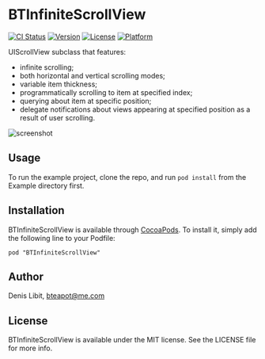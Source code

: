# BTInfiniteScrollView

[![CI Status](http://img.shields.io/travis/bteapot/BTInfiniteScrollView.svg?style=flat)](https://travis-ci.org/bteapot/BTInfiniteScrollView)
[![Version](https://img.shields.io/cocoapods/v/BTInfiniteScrollView.svg?style=flat)](http://cocoadocs.org/docsets/BTInfiniteScrollView)
[![License](https://img.shields.io/cocoapods/l/BTInfiniteScrollView.svg?style=flat)](http://cocoadocs.org/docsets/BTInfiniteScrollView)
[![Platform](https://img.shields.io/cocoapods/p/BTInfiniteScrollView.svg?style=flat)](http://cocoadocs.org/docsets/BTInfiniteScrollView)

UIScrollView subclass that features:

- infinite scrolling;
- both horizontal and vertical scrolling modes;
- variable item thickness;
- programmatically scrolling to item at specified index;
- querying about item at specific position;
- delegate notifications about views appearing at specified position as a result of user scrolling.

![screenshot](http://i.imgur.com/LW1OnZM.gif)

## Usage

To run the example project, clone the repo, and run `pod install` from the Example directory first.

## Installation

BTInfiniteScrollView is available through [CocoaPods](http://cocoapods.org). To install
it, simply add the following line to your Podfile:

    pod "BTInfiniteScrollView"

## Author

Denis Libit, bteapot@me.com

## License

BTInfiniteScrollView is available under the MIT license. See the LICENSE file for more info.

